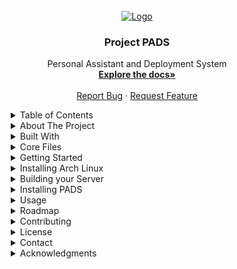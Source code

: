 <!-- 
Cloned from https://github.com/othneildrew/Best-README-Template.git 
I'm gonna use inline CSS for this file, just so it's more modular.
-->
<!DOCTYPE html>
<html lang="en-US">
<head>
  <meta charset="utf-8">
  <meta name="viewport" content="width=device-width, initial-scale=1.0">
  <meta name="author" content="Joe Corso">
  <meta name="description" content="Documentation on setting up an Arch Linux system, setting up your domain, port forwarding, installing nginx, uWSGI, and Project PADS">
  <meta name="keywords" content="arch linux, pads, project pads, nginx, uwsgi, web server, domain, port forwarding, domain name">
  <link rel="icon" href="/usr/local/bin/pads_core/memory/img/logos/weLogo.png" type="image/x-icon">
  <title>Project PADS Documentation</title>
</head>
<style>
  @import url('https://fonts.googleapis.com/css2?family=Allison&family=Dancing+Script&family=Amatic+SC:wght@700&family=Griffy&family=Zen+Kurenaido&family=Cinzel&display=swap');
  * {
    box-sizing: border-box;
  }

  .row::after {
    content: "";
    clear: both;
    display: table;
  }

  [class*="col-"] {
    float: left;
    padding: 15px;
  }

  body{font-family: Zen Kurenaido;}

  @media only screen and (max-width: 599px){
    /* For Mobile */
    .col-m-1 {width: 8.33%;}
    .col-m-2 {width: 16.66%;}
    .col-m-3 {width: 25%;}
    .col-m-4 {width: 33.33%;}
    .col-m-5 {width: 41.66%;}
    .col-m-6 {width: 50%;}
    .col-m-7 {width: 58.33%;}
    .col-m-8 {width: 66.66%;}
    .col-m-9 {width: 75%;}
    .col-m-10 {width: 83.33%;}
    .col-m-11 {width: 91.66%;}
    .col-m-12 {width: 100%;}
  }

  @media only screen and (min-width: 600px) {
    /* For tablets: */
    .col-s-1 {width: 8.33%;}
    .col-s-2 {width: 16.66%;}
    .col-s-3 {width: 25%;}
    .col-s-4 {width: 33.33%;}
    .col-s-5 {width: 41.66%;}
    .col-s-6 {width: 50%;}
    .col-s-7 {width: 58.33%;}
    .col-s-8 {width: 66.66%;}
    .col-s-9 {width: 75%;}
    .col-s-10 {width: 83.33%;}
    .col-s-11 {width: 91.66%;}
    .col-s-12 {width: 100%;}
  }

    @media only screen and (min-width: 1200px) {
      /* For PC: */
      body{margin: 5% 10%;}
      h1{border-bottom: 2px solid black; text-align: center;}
      summary{cursor: pointer;}
      ol li{margin: 2% 0;}
      div.logo a img{width: 25%;}
      .col-s-1 {width: 8.33%;}
      .col-s-2 {width: 16.66%;}
      .col-s-3 {width: 25%;}
      .col-s-4 {width: 33.33%;}
      .col-s-5 {width: 41.66%;}
      .col-s-6 {width: 50%;}
      .col-s-7 {width: 58.33%;}
      .col-s-8 {width: 66.66%;}
      .col-s-9 {width: 75%;}
      .col-s-10 {width: 83.33%;}
      .col-s-11 {width: 91.66%;}
      .col-s-12 {width: 100%;}
    }
</style>

<body>
<div id="top"></div>

<!-- PROJECT LOGO -->
<br />
<div class="logo" align="center">
  <a href="https://github.com/FrankWilson88/Project-PADS">
    <img src="/usr/local/bin/pads_core/memory/img/logos/weLogo.png" alt="Logo">
  </a>

<h3 align="center">Project PADS</h3>

  <p align="center">
Personal Assistant and Deployment System
    <br />
    <a href="https://github.com/FrankWilson88/Project-PADS"><strong>Explore the docs»</strong></a>
    <br />
    <br />
    <a href="mailto:armyglass@hotmail.com?subject=Project%20PADS%20Bug%20Report">Report Bug</a>
    ·
    <a href="mailto:armyglass@hotmail.com?subject=Project%20PADS%20Request%20Feature">Request Feature</a>
  </p>
</div>



<!-- TABLE OF CONTENTS -->
<details>
  <summary>Table of Contents</summary>
  <ol>
    <li>
      <a href="#about-the-project">About The Project</a>
      <ul>
        <li><a href="#built-with">Built With</a></li>
        <li><a href="#core-files">Core Files</a></li>
      </ul>
    </li>
    <li>
      <a href="#getting-started">Getting Started</a>
      <ul>
        <li><a href="#install-arch">Installing Arch</a></li>
        <li>
          <a href="#server">Building Your Server</a>
            <ul>
              <li><a href="#domain">Setting up the Domain</a></li>
              <li><a href="#router">Setting up the Router</a></li>
              <li><a href="#nginx">Installing NGINX</a></li>
              <li><a href="#uwsgi">Installing uWSGI</a></li>
              <li><a href="#ssl">Writing your SSL</a></li>
              <li><a href="#python">Write you first Python webpage</a></li>
            </ul>
        </li>
        <li><a href="#installation">Installing PADS</a></li>
      </ul>
    </li>
    <li><a href="#usage">Usage</a></li>
    <li><a href="#roadmap">Roadmap</a></li>
    <li><a href="#contributing">Contributing</a></li>
    <li><a href="#license">License</a></li>
    <li><a href="#contact">Contact</a></li>
    <li><a href="#acknowledgments">Acknowledgments</a></li>
  </ol>
</details>



<!-- ABOUT THE PROJECT -->
<details>
<summary>About The Project</summary>
<h1 id="about-the-project">About The Project</h1>
<!-- [![Product Name Screen Shot][product-screenshot]](https://example.com) -->

PADS(Personal Assistant and Deployment System) is General Purpose Artificial Intelligence designed to carry out every day business tasks.
It's purpose is to provide book keeping, employee timesheets, client tracking, automation, etc. It can do double entry accounting for hybrid manufacturing companies. 
None of the data is loaded as Environment Variables, so your interaction with PADS is between you and it.
It's original purpose was to serve as a website, with a relational historical database. 
Work on this project began in Python using the Django Framework on June 23, 2021 at 5:30pm.
The accounting database first came online Oct. 13th, 2021 at 11:48pm. The Bash Syntax was first created by Joe Corso on May 4th, 2022. 
It was previously codenamed Project Eniac, to pay homage to the original project of the same name.

<p align="right">(<a href="#top">back to top</a>)</p>
</details>

<details>
<summary>Built With</summary>
<h1 id="built-with">Built With</h1>

<ul>
  <li><a href="https://www.archlinux.org/" target="_blank" title="Arch Linux Documentation page">Arch Linux</a></li>
  <li><a href="https://www.javascript.com/" target="_blank" title="Javascript Documentation page">Javascript</a></li>
  <li><a href="https://www.python.org/" target="_blank" title="Python Documentation page">Python</a></li>
  <li><a href="https://www.djangoproject.com/" target="_blank" title="Django Documentation page">Django</a></li>
  <li><a href="https://www.gnu.org/software/bash/" target="_blank" title="Bash Documentation page">Bash</a></li>
  <li><a href="https://www.mysql.com/" target="_blank" title="MySQL Documentation page">MySQL</a></li>
  <li><a href="https://www.nginx.com/" target="_blank" title="NGINX Documentation page">NGINX</a></li>
  <li><a href="https://uwsgi-docs.readthedocs.io/en/latest/" target="_blank" title="uWSGI Documentation page">uWSGI</a></li>
</ul>
</details>

<details>
<summary>Core Files</summary>
<h1 id="core-files">Core Files</h1>
<ul>
  <li>pads_core/brain/</li>
    <ul>
      <li>pads</li>
      <li>functions.sh</li>
      <li>log_msg.sh</li>
      <li>response.sh</li>
      <li>pads_installer</li>
      <li>setup.sh</li>
      <li>styles.sh</li>
    </ul>
  <li>pads_core/memory/</li>
    <ul>
      <li>audio/</li>
      <li>documents/</li>
      <li>img/</li>
      <li>logs/</li>
      <li>profiles/</li>
      <li>requirements/</li>
        <ul><li>pads_requirements.txt</li></ul>
    </ul>
  <li>pads/prog/</li>
  <li>pads/sandbox/</li>
</ul>
<p align="right">(<a href="#top">back to top</a>)</p>
</details>

</details>


<!-- GETTING STARTED -->
<details>
<summary>Getting Started</summary>
<h1 id="getting-started">Getting Started</h1>

<p>
This is an example of instructions on setting up your project locally.
This will guide you through the process of installing Arch Linux (assumming you have a bootable drive already).
Then installing and configuring NGINX, then intalling and setting up uWSGI with Python, then installing PADS.
I mostly made this guide for my own personal use. If you've stumbled across this Documentation, and find it helpful then that's awesome.
But I didn't make this as a "tutorial", so it most likely won't work for you.
</p>
</details>

<!-- Installing Arch -->
<details>
<summary>Installing Arch Linux</summary>
<h1 id="install-arch">Installing Arch Linux</h1>
<p>If you're not using Arch Linux, skip to <a href="#installation">installation</a>.</p>
<p>PADS has a built in Arch Install script. Use it at your own risk.</p>

<ol>
<li> Verify boot mode</li>
  <ul>
  <li>If this command runs with no errors, you're using EFI Mode.</li>
  <code>ls /sys/firmware/efi/efivars</code>
  </ul> 

<li> Connect to the internet.</li>
  <ul>
  <li>If you're on Ethernet, it should be connected automatically.</li>
  <li>Enable and start <a href="https://wiki.archlinux.org/title/dhcpcd">dhcpcd.service</a></li>
  <code>
  systemctl enable dhcpcd.service<br>
  systemctl start dhcpcd.service
  </code>
  <li>If you're on WIFI, use <a href="https://wiki.archlinux.org/title/Iwd#iwctl">iwd</a>.</li>
  <code>
  iwctl<br>
  device list<br>
  station device scan<br>
  station device get-networks<br>
  station device connect SSID<br>
  </code>
  <li>Ping something...</li>
  <code>
  ping www.google.com
  </code>
  </ul>

<li> Update system clock</li>
  <code>
  timedatectl set-ntp true<br>
  timedatectl set-timezone America/New_York<br>
  timedatectl status<br>
  </code>

<li> Partition the disk. I use <a href="https://wiki.archlinux.org/title/fdisk">fdisk</a>. DO NOT OVERWRITE REDUNDANT STORAGE!!!!</li>
  <ul>
  <li>List devices, and choose your device</li>
  <code>fdisk -l</code>
 
  <li>Change shell to fdisk</li>
  <code>fdisk /dev/sda</code>
  
  <ul>
  <li>EFI Boot Mode:</li>
    <ul>
    <li>Build partition table</li>
    
    <code>
    n # /mnt/boot partition<br>
    p # primary partition<br>
    1 # /dev/sda1<br>
    "" # first block default<br>
    +512M # last block 512mb<br>
    t # type of partition<br>
    ef # Linux filesystem<br>
    n # swap partition<br>
    p # primary partition<br>
    3 # /dev/sda3<br>
    "" # first block default<br>
    +2G # last block 2gb<br>
    t # type of partition<br>
    3 # to pick sda3<br>
    82 OR swap # swap filesystem<br>
    n # /mnt partition<br>
    p # primary partition<br>
    4 /dev/sda4<br>
    "" # first block default<br>
    "" # last block takes rest of space<br>
    w # write partition table<br>
    q # quit fdisk<br>
    </code>
    
    <li>Make filesystem</li>
    <code>
    mkfs.fat -F 32 /dev/sda1<br>
    mkswap /dev/sda3<br>
    mkfs.ext4 /dev/sda4<br>
    </code>
    
    <li>Mount filesystem</li>
    <code>
    mount --mkdir /dev/sda1 /mnt/boot<br>
    swapon /dev/sda3<br>
    mount /dev/sda4 /mnt<br>
    </code>
    </ul>
  </ul>

  <ul>
  <li>BIOS Boot Mode:</li>
    <ul>
    <li>Build partition table</li>
    <code>
    n # /mnt partition<br>
    p # primary partition<br>
    1 # partition number<br>
    "" # first block default<br>
    +500G # last block (make it as big as you want)<br>
    t # type of filesystem<br>
    83 # linux filesystem<br>
    a # bootable flag<br>
    1 # partition number to make bootable<br>
    n # swap partition<br>
    p # primary partition<br>
    3 # partition number<br>
    "" # first block default<br>
    +2G # last block partition<br>
    t # type of filesystem<br>
    3 # partition number<br>
    82 OR swap # swap filesystem<br>
    w # write partition table<br>
    q # quit fdisk<br>
    </code>

    <li>Make filesystem</li>
    <code>
    mkfs.ext4 /dev/sda1<br>
    mkswap /dev/sda3<br>
    swapon /dev/sda3<br>
    </code>
    
    <li>Mount filesystem</li>
    <code>
    mount /dev/sda1 /mnt
    </code>
    </ul>
  </ul>
  </ul>

<li> Backup and Select your mirrorlist</li>
  <code>
  cp /etc/pacman.d/mirrorlist /etc/pacman.d/mirrorlist.bak<br>
  reflector --verbose -c "US" -f 12 -l 50 -n 12 --sort rate --protocol https --save /etc/pacman.d/mirrorlist <br>
  cat /etc/pacman.d/mirrorlist<br>
  </code>
  
<li> Install Essential Packages</li>  
  <code>
  pacstrap /mnt base linux linux-firmware neofetch fakeroot nano sudo man-db man-pages texinfo lshw upower dhcpcd iwd networkmanager 
  </code>
    <ul>
    <li>If you're using a hypervisor install proper guest utilities</li>
    <code>
    pacstrap /mnt virtualbox-guest-utils && systemctl enable vboxservice.service && systemctl start vboxservice.service 
    </code>
    </ul>
    
<li> Configure the system</li>
<code>
genfstab -U /mnt >> /mnt/etc/fstab
</code>

<li> Change root</li>
<code>
arch-chroot /mnt
</code>

<li> Configure timezone for system</li>
<code>
ln -sf /usr/share/zoneinfo/Region/City /etc/localtime<br>
hwclock --systohc<br>
</code>

<li> Set device locale</li>
  <ul>
  <li> Manually edit /etc/locale.gen and uncomment your locale (ig: en_US.UTF-8) OR run the following command</li>
  <code>
  sed -i "s/#en_US.UTF-8 UTF8/en_US.UTF-8 UTF-8/g" /etc/locale.gen
  </code>

  <li> Generate locale file</li>
  <code>
  locale-gen
  </code>
  
  <li> Manually edit /etc/locale.conf OR run the following command</li>
  <code>
  echo "LANG=en_US.UTF-8" >> /etc/locale.conf
  </code>
  </ul>

<li> Create hostname, host, and user, enable dhcpcd.service</li>
  <code>
  systemctl enable dhcpcd.service<br>
  echo "${hostname}" > /etc/hostname<br>
  echo "127.0.0.1 localhost" >> /etc/hosts<br>
  echo "::1 localhost" >> /etc/hosts<br>
  echo "127.0.1.1 ${hostname}" >> /etc/hosts<br>
  passwd # this is for root password NOT the user<br>
  useradd -m ${user} # add your user<br>
  passwd ${user} # enter your user password<br>
  sudo nano /etc/sudoers<br>
  ${user} ALL=(ALL:ALL) ALL" >> /etc/sudoers<br>
  </code>
  
<li> Install Bootloader (I'm using GRUB)</li>
  <ul>
  <li>EFI Bootloader</li>
  <code>
  pacman -Syu grub efibootmgr<br>
  mount --mkdir /dev/sda1 /boot/efi<br>
  grub-install --target=x86_64-efi --efi-directory=/boot/efi --bootloader-id=GRUB<br>
  grub-mkconfig -o /boot/grub/grub.cfg<br>
  </code>
  </ul>

   <ul>
   <li> BIOS Bootloader</li>
   <code>
   pacman -Syu grub
   grub-install --target=i386-pc /dev/sda
   grub-mkconfig -o /boot/grub/grub.cfg
   </code>
   </ul>

<li>Exit Chroot and Reboot</li>
  <code>
  exit<br>
  reboot
  </code>

<li>Post install</li>
  <ul>
  <li>This installs xfce4</li>
  <code>
  sudo pacman -Syu xorg xorg-service xorg-apps xterm xfce4 xfce4-goodies
  </code>
  <li> Change .xinitrc</li>
  <code>
  sudo nano ~/.xinitrc
  exec startxfce4
  </code>
  </ul>
</ol>
<p align="right">(<a href="#top">back to top</a>)</p>
</details>

<details>
<summary>Building your Server</summary>
<h1 id="server">Building your server</h1>
<ol>
<li id="domain"> Setting up the Domain</li>
<p>You must have a domain name. I use <a href="https://www.dynu.com/" target="_blank" title="Dynu Home Page">Dynu dns</a>. There are different way to set up the domain name to work. So you'll have to source the documentation yourself if you choose to use a different registrar. <a href="https://www.dynu.com/en-US/Resources/Tutorials" target="_blank" title="Dynu Tutorial Page">This</a> is the link for the resources from Dynu. Also, if you need a Dynamic DNS, but your router doesn't support it. They have open source software written in python that you can use to automatically update your ip address.</p>

  <ul>
  <li> Log in to your account at <a href="https://www.dynu.com/" target="_blank" title="Dynu Log in Page">Dynu dns</a>.</li>
  <li> Change the "A Record", for Dynu:</li>
    <ul>
    <li> Click on DDNS Service</li>
    <li> Click on the Domain you want to use</li>
    <li> Change the IPv4 Address to the address of your Router</li>
    <li> Click Save</li>
    </ul>
  </ul>
  
<li id="router"> Setting up the Router</li>
<p>There are a lot of ways you may need to tinker with it, and depending on your ISP, you may not be allowed to host a home website. I use Century Link, which fortunately allows to do just about anything you want with your internet, unless it's illegal of course. Lack luster documentation for Century Link Port Forwarding is <a href="https://www.centurylink.com/home/help/internet/modems-and-routers/advanced-setup/port-forwarding.html" target="_blank" title="Century Link Port Forwarding Page">here</a>.</p>
  <ul>
  <li> Log into your router. Usually at <a href="https://192.168.0.1" target="_blank" title="Router IP">https://192.168.0.1</a></li>
  <li> Click on "Advanced Setup"</li>
  <li> The left-hand panel under "Security" click "Port Forwarding"</li>
  <li> Enter the IP Address of the device serving the website.</li> 
  <ul>
    <li>If you're not sure, type <code>ip address</code> in the terminal. You can also click "Select Device", and from the dropdown click the device.</li>
  </ul>
  <li> You don't need to enter an LAN Starting Port.</li>
  <li> Select "TCP" from "Select Protocol".</li>
  <li> For WAN Starting and Ending Port, enter "80".</li>
  <li> For Source IP State select "All IP Addresses".</li>
  <li> Click Apply</li>
  <li> Do the same for port 443.</li>
  </ul>

<li id="nginx"> Installing nginx</li>
<p>
There are thousands of tutorials that have thousands of ways of setting up nginx (or any web server), and most of them suck the biggest hairiest set of monkey balls you can think of. I've found the most success by just reading the <a href="https://wiki.archlinux.org/title/Nginx">Arch Linux</a>, and <a href="https://nginx.org/en/docs/">nginx</a> documentation; and the <a href="https://nginx.org/en/docs/beginners_guide.html">beginner guide</a>, and the <a href="https://www.nginx.com/resources/wiki/start/">getting started</a> page. I found a few helpful tidbits on setting up the project directory, and a bare minimum configuration <a href="https://gist.github.com/janoliver/127091de8185cd8557ad">here</a>.<br>
Also, the docs assume you'll use the defaule location for your config files. I like to keep them with my project, so I add the line: <code>include /srv/http/*/nginx.conf;</code> in the /etc/nginx/nginx.conf file, which will check each project directory for an nginx.conf file and read from there. More on that when we get there.
</p>
  
  <ul>
  <li> Install nginx. Arch Linux recommends nginx-mainline</li>
  <code>
  sudo pacman -Syu nginx-mainline
  </code>
  
  <li> Enable/Start services</li>
  <code>
  sudo systemctl enable nginx.service<br>
  sudo systemctl start nginx.service<br>
  </code>
  
  <li> You should see the default page at <a href="http://127.0.0.1" target="_blank" title="localhost">http://127.0.0.1</a> located at /usr/share/nginx/html/index.html</li>
  
  <li> Backup the default config file</li>
  <code>
  sudo cp /etc/nginx/nginx.conf /etc/nginx/nginx.conf.bak
  </code>
  
  <li> Set the configurations at /etc/nginx/nginx.conf</li>
  <code>
  sudo nano /etc/nginx/nginx.conf
  </code>
  
  <ul>
  <li> All server blocks must be nested in the http block.</li>
  <li> This is a sample of the default file:</li>
  </ul>
  <pre>
    #user http;
    #worker_processes  1;

    #error_log  logs/error.log;
    #error_log  logs/error.log  notice;
    #error_log  logs/error.log  info;

    #pid        logs/nginx.pid;

    events {
        worker_connections  1024;
    }

    http {
        include       mime.types;
        default_type  application/octet-stream;

        #log_format  main  '$remote_addr - $remote_user [$time_local] "$request" '
    #                  '$status $body_bytes_sent "$http_referer" '
    #                  '"$http_user_agent" "$http_x_forwarded_for"';

    #access_log  logs/access.log  main;

    sendfile        on;
    #tcp_nopush     on;

    #keepalive_timeout  0;
    keepalive_timeout  65;

    #gzip  on;

    server {
        listen       80;
        server_name  localhost;

        #charset koi8-r;

        #access_log  logs/host.access.log  main;

        location / {
            root   /usr/share/nginx/html;
            index  index.html index.htm;
        }

        #error_page  404              /404.html;

        # redirect server error pages to the static page /50x.html
        #
        error_page   500 502 503 504  /50x.html;
        location = /50x.html {
            root   /usr/share/nginx/html;
        }

        # proxy the PHP scripts to Apache listening on 127.0.0.1:80
        #
        #location ~ \.php$ {
        #    proxy_pass   http://127.0.0.1;
        #}

        # pass the PHP scripts to FastCGI server listening on 127.0.0.1:9000
        #
        #location ~ \.php$ {
        #    root           html;
        #    fastcgi_pass   127.0.0.1:9000;
        #    fastcgi_index  index.php;
        #    fastcgi_param  SCRIPT_FILENAME  /scripts$fastcgi_script_name;
        #    include        fastcgi_params;
        #}

        # deny access to .htaccess files, if Apache's document root
        # concurs with nginx's one
        #
        #location ~ /\.ht {
        #    deny  all;
        #}
    }

    # another virtual host using mix of IP-, name-, and port-based configuration
    #
    #server {
    #    listen       8000;
    #    listen       somename:8080;
    #    server_name  somename  alias  another.alias;

    #    location / {
    #        root   html;
    #        index  index.html index.htm;
    #    }
    #}

    # HTTPS server
    #
    #server {
    #    listen       443 ssl;
    #    server_name  localhost;

    #    ssl_certificate      cert.pem;
    #    ssl_certificate_key  cert.key;

    #    ssl_session_cache    shared:SSL:1m;
    #    ssl_session_timeout  5m;

    #    ssl_ciphers  HIGH:!aNULL:!MD5;
    #    ssl_prefer_server_ciphers  on;

    #    location / {
    #        root   html;
    #        index  index.html index.htm;
    #    }
    #}
}
  </pre>
  <li> Uncomment <code>user http;</code></li>
  <li> Uncomment <code>work_processes 1;</code></li>
    <ul><li> The docs suggest setting it to the amount of hardware threads you have. But you can also use <code>auto</code>, and it will detect optimal value.</li></ul>
  <li> Uncomment <code>gzip on;</code></li>
  <li> This is where I would add the line <code>include /srv/http/*/nginx.conf;</code></li>
  <li> Make your config file for your project in the project directory</li>
  <code>
  sudo nano /srv/http/example/nginx.conf
  </code>
  
  <li> Create a server block in your example/nginx.conf: (This is the bare minimum).</li>
  <pre>
  server {
      listen 80;
      server_name example.YOURDOMAIN;

      error_log /srv/http/example/log/nginx.error.log;
      access_log /srv/http/example/log/nginx.access.log;

      root /srv/http/example;
      index index.html;
   }
  </pre>
  
  <li> Make a directory for your project, add basic webpage</li>
  <code>
  sudo mkdir /srv/http/example /srv/http/example/logs /srv/http/example/htdocs<br>
  touch /srv/http/example/logs/nginx.error.log<br>
  touch /srv/http/example/logs/nginx.access.log<br>
  sudo nano /srv/http/example/index.html<br>
  echo "hello world" >> /srv/http/example/htdocs/index.html<br>
  </code>
  
  <li> Reload nginx services</li>
  <code>
  sudo systemctl reload nginx.service
  </code>
  
  <li> Go to your website on the browser and it should show up. It doesn't have an SSL yet.</li>
  
  <li> Backup your computer</li>
  <code>
  sudo rsync -aAXHx --exclude={"/dev/*", "/proc/*", "/sys/*", "/tmp/*", "/run/*", "/mnt/*", "/media/*"} / /path/to/your/backup/folder --verbose
  </code>
  
  <li> If you have issues chech</li>
  <code>
  sudo systemctl status nginx.service
  </code>
  
  <li> If you get the error: <code>could not build optimal types_hash</code> add <code>types_hash_max_size 4096;</code> to /etc/nginx/nginx.conf under http{}</li>
  </ul>

<li id="uwsgi"> Setting up uWSGI</li>
todo

<li id="ssl"> Setting up an SSL</li>
todo
<p align="right">(<a href="#top">back to top</a>)</p>
</ol>
</details>

<details>
<summary>Installing PADS</summary>
<h1 id="installation"> Installing PADS</h1>
<ol>
<li> Prerequisites</li>
  <ul>
  <li>If you are on Arch Linux, you can update first. The installer also updates before it installs anything.</li>
  <code>
  sudo pacman -Syyu
  </code>
  <li>If you are on Rasbian/Debian, you can update first. The installer also updates before it installs anything.</li>
  <code>
  sudo apt-get update && sudo apt-get upgrade
  </code>
  </ul>

<li> Installation</li>
  <ul>
  <li>Download the .tar and installer</li>
   <ul><li>Start by downloading the <a href="http://www.armyglass.org/pads_download/pads_installer" download>installer</a> and <a href="http://www.armyglass.org/pads_download/pads_v1.1.0.tar.gz" download>.tar file</a> OR:</li></ul>
   <code>
   wget www.armyglass.org/pads_download/pads_installer <br>
   wget www.armyglass.org/pads_download/pads_v1.1.0.tar.gz  
   </code>
   <li>Open Directory you cloned the project to</li>
   <code>
   cd path/to/download
   </code>
   <li>Source the installer, and let it do the rest.</li>
   <code>
   sudo source pads_installer
   </code>
  </ul>

<p align="right">(<a href="#top">back to top</a>)</p>
</ol>
</details>


<!-- USAGE EXAMPLES -->
<details>
<summary>Usage</summary>
<h1 id="usage"> Usage</h1>
<pre>
Usage: pads [-d|f|h|p|v] [ARG][ARG]
Options:

  -f    [name|help][port]     Run any function and exit
  -d                          Install Dependencies and exit
  -h                          Print the Usage and exit
  -p                          Run the Python Module and exit
  -v                          Print the Version and exit
Ex: pads -f help || pads -h || pads -f django testproject 8080 || pads -f django delete testproject
</pre>
For more examples, please refer to the <a href="https://www.wormhole.click/pads" target="_blank" title="wormhole.click">Documentation</a>.

<p align="right">(<a href="#top">back to top</a>)</p>
</details>


<!-- ROADMAP -->
<details>
<summary>Roadmap</summary>
<h1 id="roadmap"> Roadmap</h1>

<pre>
- [ ] E-commerce Website
    - [ ] Private Messaging on website
    - [ ] POS Sales directly through website (not a third-party).
    - [X] Accounting Database
- [ ] Bash Automation:
    - [ ] Cross Compatable:
       - [x] Manjaro
       - [x] Rasbian
       - [x] Debian
       - [ ] Windows
       - [ ] Mac OS
    - [x] Update Machine
    - [x] Log IP's connected to Modem.
    - [x] History, Success, Error Logs.
    - [x] Notes Log
    - [x] Backup Program
    - [x] Create, Delete, Start Django Project including user.
    - [x] Conky Panels for Sys Info
    - [ ] GUI
- [ ] Automate Customer Assistance:
    - [ ] Speech Module
    - [ ] Machine Learning
    - [ ] Search Distributors to find best prices, and make purchase's when inventory is at a given level.
    - [ ] Possibly search the web for buyers to connect to sellers (Assist in sales).
- [ ] Electron App
- [ ] Android App
- [ ] IOS App
</pre>
<p>See the <a href="https://github.com/FrankWilson88/Project-PADS/issues" target="_blank" title="Github Account">issues</a> for a full list of proposed features (and known issues).</p>

<p align="right">(<a href="#top">back to top</a>)</p>
</details>


<!-- CONTRIBUTING -->
<details>
<summary>Contributing</summary>
<h1 id="contributing"> Contributing</h1>

<p>
Contributions are what make the open source community such an amazing place to learn, inspire, and create. Any contributions you make are **greatly appreciated**.
</p>
<p>
If you have a suggestion that would make this better, please fork the repo and create a pull request. You can also simply open an issue with the tag "enhancement".
</p>
<p>Don't forget to give the project a star! Thanks again!</p>
<ol>
<li> Fork the Project</li>
<li> Create your Feature Branch (`git checkout -b feature/AmazingFeature`)</li>
<li> Commit your Changes (`git commit -m 'Add some AmazingFeature'`)</li>
<li> Push to the Branch (`git push origin feature/AmazingFeature`)</li>
<li> Open a Pull Request</li>
</ol>
<p align="right">(<a href="#top">back to top</a>)</p>
</details>


<!-- LICENSE -->
<details>
<summary>License</summary>
<h1 id="license"> License</h1>

<p># Project-PADS
2
Personal Assistant and Deployment System
MIT License <br><br>

Copyright (c) 2022 Joe Corso <br><br>

Permission is hereby granted, free of charge, to any person obtaining a copy of this software and associated documentation files (the "Software"), to deal in the Software without restriction, including without limitation the rights to use, copy, modify, merge, publish, distribute, sublicense, and/or sell copies of the Software, and to permit persons to whom the Software is furnished to do so, subject to the following conditions:
<br><br>
The above copyright notice and this permission notice shall be included in all copies or substantial portions of the Software.
<br><br>
THE SOFTWARE IS PROVIDED "AS IS", WITHOUT WARRANTY OF ANY KIND, EXPRESS OR IMPLIED, INCLUDING BUT NOT LIMITED TO THE WARRANTIES OF MERCHANTABILITY, FITNESS FOR A PARTICULAR PURPOSE AND NONINFRINGEMENT. IN NO EVENT SHALL THE AUTHORS OR COPYRIGHT HOLDERS BE LIABLE FOR ANY CLAIM, DAMAGES OR OTHER LIABILITY, WHETHER IN AN ACTION OF CONTRACT, TORT OR OTHERWISE, ARISING FROM, OUT OF OR IN CONNECTION WITH THE SOFTWARE OR THE USE OR OTHER DEALINGS IN THE SOFTWARE.
</p>
<p align="right">(<a href="#top">back to top</a>)</p>
</details>


<!-- CONTACT -->
<details>
<summary>Contact</summary>
<h1 id="contact"> Contact</h1>

<p>Joe Corso - <a href="mailto:armyglass@hotmail.com?subject=Project%20PADS">armyglass@hotmail.com</a>

<p>Project Link: <a href="https://github.com/FrankWilson88/Project-PADS/" target="_blank" title="PADS on Github">Project PADS</a>

<p align="right">(<a href="#top">back to top</a>)</p>
</details>


<!-- ACKNOWLEDGMENTS -->
<details>
<summary>Acknowledgments</summary>
<h1 id="acknowledgments"> Acknowledgments</h1>
<ul>
<li>[]()</li>
<li>[]()</li>
<li>[]()</li>
</ul>
<p align="right">(<a href="#top">back to top</a>)</p>
</details>

</body>
</html>

